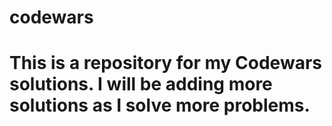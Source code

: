 # codewars

# This is a repository for my Codewars solutions. I will be adding more solutions as I solve more problems.